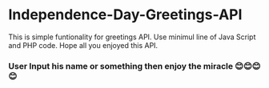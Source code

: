 # Independence-Day-Greetings-API
This is simple funtionality for greetings API. Use minimul line of Java Script and PHP code. Hope all you enjoyed this API.

### User Input his name or something then enjoy the miracle 😊😊😊😊
